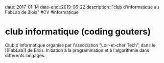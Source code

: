 date::2017-01-14
date-end::2019-06-22
description::"club d'informatique au FabLab de Blois"
#CV #informatique 
# club informatique (coding gouters)
Club d'informatique organisé par l'association "Loir-et-cher Tech", dans le [[FabLab]] de Blois.
Initiation à la programmation et à l'algorithmie dans différents langages.

